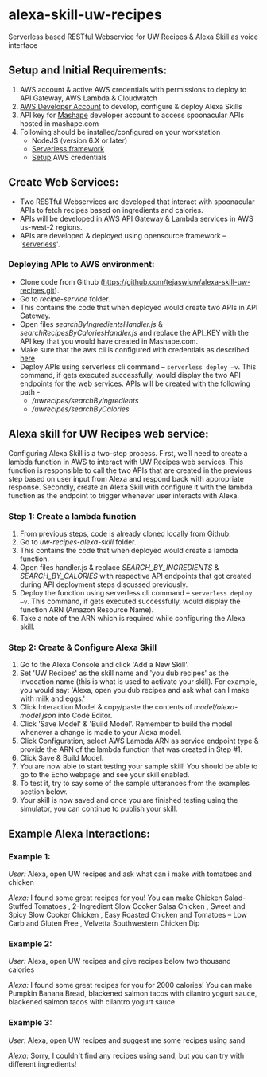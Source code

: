 # alexa-skill-uw-recipes
Serverless based RESTful Webservice for UW Recipes &amp; Alexa Skill as voice interface

## Setup and Initial Requirements:
1.	AWS account & active AWS credentials with permissions to deploy to API Gateway, AWS Lambda & Cloudwatch
2.	[AWS Developer Account](https://developer.amazon.com) to develop, configure & deploy Alexa Skills
3.	API key for [Mashape](https://market.mashape.com) developer account to access spoonacular APIs hosted in mashape.com
4.	Following should be installed/configured on your workstation
    - NodeJS (version 6.X or later)
    - [Serverless framework](https://github.com/serverless/)
    - [Setup](https://serverless.com/framework/docs/providers/aws/guide/credentials/) AWS credentials 

## Create Web Services:
- Two RESTful Webservices are developed that interact with spoonacular APIs to fetch recipes based on ingredients and calories.
- APIs will be developed in AWS API Gateway & Lambda services in AWS us-west-2 regions.
- APIs are developed & deployed using opensource framework – '[serverless](https://github.com/serverless/)'.
### Deploying APIs to AWS environment:
- Clone code from Github (https://github.com/tejaswiuw/alexa-skill-uw-recipes.git).
- Go to *recipe-service* folder.
- This contains the code that when deployed would create two APIs in API Gateway.
- Open files *searchByIngredientsHandler.js* & *searchRecipesByCaloriesHandler.js* and replace the API_KEY with the API key that you would have created in Mashape.com.
- Make sure that the aws cli is configured with credentials as described [here](https://serverless.com/framework/docs/providers/aws/guide/credentials/)
- Deploy APIs using serverless cli command – ```serverless deploy –v```. This command, if gets executed successfully, would display the two API endpoints for the web services. APIs will be created with the following path - 
  - */uwrecipes/searchByIngredients*
  - */uwrecipes/searchByCalories*

## Alexa skill for UW Recipes web service:
Configuring Alexa Skill is a two-step process. First, we’ll need to create a lambda function in AWS to interact with UW Recipes web services. This function is responsible to call the two APIs that are created in the previous step based on user input from Alexa and respond back with appropriate response. Secondly, create an Alexa Skill with configure it with the lambda function as the endpoint to trigger whenever user interacts with Alexa. 

### Step 1: Create a lambda function
1.	From previous steps, code is already cloned locally from Github.
2.	Go to *uw-recipes-alexa-skill* folder.
3.	This contains the code that when deployed would create a lambda function.
4.	Open files handler.js & replace *SEARCH_BY_INGREDIENTS* & *SEARCH_BY_CALORIES* with respective API endpoints that got created during API deployment steps discussed previously.
5.	Deploy the function using serverless cli command – ```serverless deploy –v```. This command, if gets executed successfully, would display the function ARN (Amazon Resource Name).
6.	Take a note of the ARN which is required while configuring the Alexa skill. 

### Step 2: Create & Configure Alexa Skill
1.	Go to the Alexa Console and click 'Add a New Skill'.
2.	Set 'UW Recipes' as the skill name and 'you dub recipes' as the invocation name (this is what is used to activate your skill). For example, you would say: 'Alexa, open you dub recipes and ask what can I make with milk and eggs.'
3.	Click Interaction Model & copy/paste the contents of *model/alexa-model.json* into Code Editor.
4.	Click 'Save Model' & 'Build Model'. Remember to build the model whenever a change is made to your Alexa model.
5.	Click Configuration, select AWS Lambda ARN as service endpoint type & provide the ARN of the lambda function that was created in Step #1.
6.	Click Save & Build Model. 
7.	You are now able to start testing your sample skill! You should be able to go to the Echo webpage and see your skill enabled.
8.	To test it, try to say some of the sample utterances from the examples section below.
9.	Your skill is now saved and once you are finished testing using the simulator, you can continue to publish your skill.

## Example Alexa Interactions:
### Example 1:
*User:* Alexa, open UW recipes and ask what can i make with tomatoes and chicken

*Alexa:* I found some great recipes for you! You can make Chicken Salad-Stuffed Tomatoes , 2-Ingredient Slow Cooker Salsa Chicken , Sweet and Spicy Slow Cooker Chicken , Easy Roasted Chicken and Tomatoes – Low Carb and Gluten Free , Velvetta Southwestern Chicken Dip

### Example 2:
*User:* Alexa, open UW recipes and give recipes below two thousand calories

*Alexa:* I found some great recipes for you for 2000 calories! You can make Pumpkin Banana Bread, blackened salmon tacos with cilantro yogurt sauce, blackened salmon tacos with cilantro yogurt sauce

### Example 3:
*User:* Alexa, open UW recipes and suggest me some recipes using sand

*Alexa:* Sorry, I couldn't find any recipes using sand, but you can try with different ingredients!
